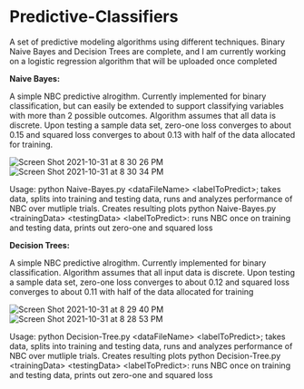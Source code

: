 # Predictive-Classifiers
A set of predictive modeling algorithms using different techniques. Binary Naive Bayes and Decision Trees are complete, and I am currently working on a logistic regression algorithm that will be uploaded once completed

**Naive Bayes:**

A simple NBC predictive alrogithm. Currently implemented for binary classification, but can easily be extended to support classifying variables 
with more than 2 possible outcomes. Algorithm assumes that all data is discrete. Upon testing a sample data set, zero-one loss converges to about 0.15 and squared loss converges to about 0.13 with half of the data allocated for training.

![Screen Shot 2021-10-31 at 8 30 26 PM](https://user-images.githubusercontent.com/54636576/139606825-45923860-224f-4d42-9456-daf4cadbd216.png)
![Screen Shot 2021-10-31 at 8 30 34 PM](https://user-images.githubusercontent.com/54636576/139606822-c1c1bfea-ebd4-4e09-8f5b-ef8bf779aa72.png)

Usage: python Naive-Bayes.py \<dataFileName\> \<labelToPredict\>; takes data, splits into training and testing data, runs and analyzes performance of NBC over mutliple trials.
Creates resulting plots
python Naive-Bayes.py \<trainingData\> \<testingData\> \<labelToPredict\>: runs NBC once on training and testing data, prints out zero-one and squared loss


**Decision Trees:**

A simple NBC predictive alrogithm. Currently implemented for binary classification. Algorithm assumes that all input data is discrete. Upon testing a sample data set, zero-one loss converges to about 0.12 and squared loss converges to about 0.11 with half of the data allocated for training

![Screen Shot 2021-10-31 at 8 29 40 PM](https://user-images.githubusercontent.com/54636576/139606772-ebea2b7a-aaab-4515-befb-f47d028ce9de.png)
![Screen Shot 2021-10-31 at 8 28 53 PM](https://user-images.githubusercontent.com/54636576/139606773-94c0e50c-f00f-4a9b-97db-69ec44c92698.png)

Usage: python Decision-Tree.py \<dataFileName\> \<labelToPredict\>; takes data, splits into training and testing data, runs and analyzes performance of NBC over mutliple trials. Creates resulting plots
python Decision-Tree.py \<trainingData\> \<testingData\> \<labelToPredict\>: runs NBC once on training and testing data, prints out zero-one and squared loss


